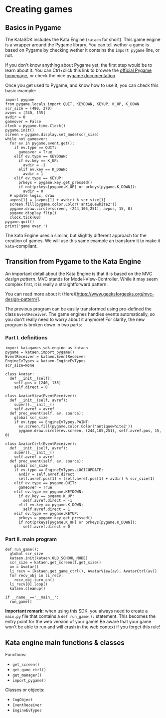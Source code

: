 # Creating games

## Basics in Pygame

The KataSDK includes the Kata Engine (`kataen` for short). This game engine is a wrapper around the Pygame library. You can tell wether a game is based on Pygame by checking wether it contains the `import pygame` line, or not.

If you don't know anything about Pygame yet, the first step would be to learn about it. You can Ctrl+click this link to browse the [official Pygame homepage](https://pygame.org), or check the nice [pygame documentation](https://www.pygame.org/docs/).

Once you get used to Pygame, and know how to use it, you can check this basic example:
```pygame
import pygame
from pygame.locals import QUIT, KEYDOWN, KEYUP, K_UP, K_DOWN
scr_size = (480, 270)
avpos = [240, 135]
avdir = 0
gameover = False
clock = pygame.time.Clock()
pygame.init()
screen = pygame.display.set_mode(scr_size)
while not gameover:
  for ev in pygame.event.get():
    if ev.type == QUIT:
      gameover = True
    elif ev.type == KEYDOWN:
      if ev.key == K_UP:
        avdir = -1
      elif ev.key == K_DOWN:
        avdir = 1
    elif ev.type == KEYUP:
      prkeys = pygame.key.get_pressed()
      if not(prkeys[pygame.K_UP] or prkeys[pygame.K_DOWN]):
        avdir = 0
  # update logic, draw
  avpos[1] = (avpos[1] + avdir) % scr_size[1]
  screen.fill(pygame.color.Color('antiquewhite2'))
  pygame.draw.circle(screen, (244,105,251), avpos, 15, 0)
  pygame.display.flip()
  clock.tick(60)
pygame.quit()
print('game over.')
```

The kata Engine uses a similar, but slightly different approach for the creation of games.
We will use this same example an transform it to make it `kata`-compliant.

## Transition from Pygame to the Kata Engine

An important detail about the Kata Engine is that it is based on the MVC *design pattern*. MVC stands for Model-View-Controller. While it may seem complex first, it is really a straightforward pattern.

You can read more about it (Here)[https://www.geeksforgeeks.org/mvc-design-pattern/].

The previous program can be easily transformed using pre-defined the class `EventReceiver`. The game engines handles events automatically, so you don't really need to worry about it anymore!
For clarity, the new program is broken down in two parts:

### Part I. definitions

```pygame
import katagames_sdk.engine as kataen
pygame = kataen.import_pygame()
EventReceiver = kataen.EventReceiver
EngineEvTypes = kataen.EngineEvTypes
scr_size=None

class Avatar:
  def __init__(self):
    self.pos = [240, 135]
    self.direct = 0

class AvatarView(EventReceiver):
  def __init__(self, avref):
    super().__init__()
    self.avref = avref
  def proc_event(self, ev, source):
    global scr_size
    if ev.type == EngineEvTypes.PAINT:
      ev.screen.fill(pygame.color.Color('antiquewhite2'))
      pygame.draw.circle(ev.screen, (244,105,251), self.avref.pos, 15, 0)

class AvatarCtrl(EventReceiver):
  def __init__(self, avref):
    super().__init__()
    self.avref = avref
  def proc_event(self, ev, source):
    global scr_size
    if ev.type == EngineEvTypes.LOGICUPDATE:
      avdir = self.avref.direct
      self.avref.pos[1] = (self.avref.pos[1] + avdir) % scr_size[1]
    elif ev.type == pygame.QUIT:
      gameover = True
    elif ev.type == pygame.KEYDOWN:
      if ev.key == pygame.K_UP:
        self.avref.direct = -1
      elif ev.key == pygame.K_DOWN:
        self.avref.direct = 1
    elif ev.type == pygame.KEYUP:
      prkeys = pygame.key.get_pressed()
      if not(prkeys[pygame.K_UP] or prkeys[pygame.K_DOWN]):
        self.avref.direct = 0
```

### Part II. main program

```pygame
def run_game():
  global scr_size
  kataen.init(kataen.OLD_SCHOOL_MODE)
  scr_size = kataen.get_screen().get_size()
  av = Avatar()
  li_recv = [kataen.get_game_ctrl(), AvatarView(av), AvatarCtrl(av)]
  for recv_obj in li_recv:
    recv_obj.turn_on()
  li_recv[0].loop()
  kataen.cleanup()

if __name__=='__main__':
  run_game()
```

**Important remark:**
when using this SDK, you always need to create a `main.py` file that contains a `def run_game():` statement.
This becomes the entry point for the web version of your game!
Be aware that your game won't be able to run and will crash in the web context if you forget this rule!

## Kata engine main functions & classes

Functions:

+ `get_screen()`
+ `get_game_ctrl()`
+ `get_manager()`
+ `import_pygame()`

Classes or objects: 

+ `CogObject`
+ `EventReceiver`
+ `EngineEvTypes`
